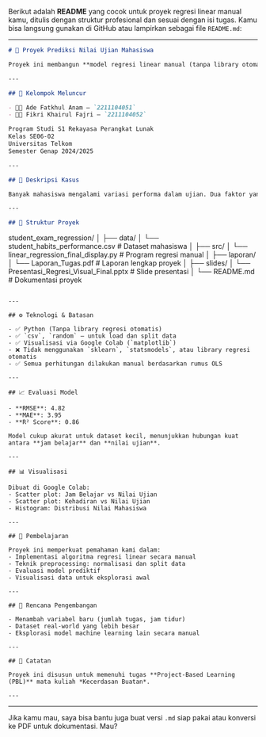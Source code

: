 Berikut adalah **README** yang cocok untuk proyek regresi linear manual kamu, ditulis dengan struktur profesional dan sesuai dengan isi tugas. Kamu bisa langsung gunakan di GitHub atau lampirkan sebagai file `README.md`:

---

```markdown
# 📘 Proyek Prediksi Nilai Ujian Mahasiswa

Proyek ini membangun **model regresi linear manual (tanpa library otomatis)** untuk memprediksi **nilai ujian mahasiswa** berdasarkan **jam belajar per hari** dan **persentase kehadiran**.

---

## 👥 Kelompok Meluncur

- 🧑‍💻 Ade Fatkhul Anam — `2211104051`  
- 🧑‍💻 Fikri Khairul Fajri — `2211104052`

Program Studi S1 Rekayasa Perangkat Lunak  
Kelas SE06-02  
Universitas Telkom  
Semester Genap 2024/2025

---

## 📝 Deskripsi Kasus

Banyak mahasiswa mengalami variasi performa dalam ujian. Dua faktor yang diduga berpengaruh signifikan adalah **jumlah jam belajar per hari** dan **persentase kehadiran di kelas**. Proyek ini bertujuan membangun model sederhana untuk memprediksi nilai ujian berdasarkan kedua variabel tersebut.

---

## 📁 Struktur Proyek

```

student\_exam\_regression/
│
├── data/
│   └── student\_habits\_performance.csv   # Dataset mahasiswa
│
├── src/
│   └── linear\_regression\_final\_display.py   # Program regresi manual
│
├── laporan/
│   └── Laporan\_Tugas.pdf              # Laporan lengkap proyek
│
├── slides/
│   └── Presentasi\_Regresi\_Visual\_Final.pptx # Slide presentasi
│
└── README.md                          # Dokumentasi proyek

```

---

## ⚙️ Teknologi & Batasan

- ✅ Python (Tanpa library regresi otomatis)
- ✅ `csv`, `random` — untuk load dan split data
- ✅ Visualisasi via Google Colab (`matplotlib`)
- ❌ Tidak menggunakan `sklearn`, `statsmodels`, atau library regresi otomatis
- ✅ Semua perhitungan dilakukan manual berdasarkan rumus OLS

---

## 📈 Evaluasi Model

- **RMSE**: 4.82  
- **MAE**: 3.95  
- **R² Score**: 0.86  

Model cukup akurat untuk dataset kecil, menunjukkan hubungan kuat antara **jam belajar** dan **nilai ujian**.

---

## 📊 Visualisasi

Dibuat di Google Colab:
- Scatter plot: Jam Belajar vs Nilai Ujian
- Scatter plot: Kehadiran vs Nilai Ujian
- Histogram: Distribusi Nilai Mahasiswa

---

## 🧠 Pembelajaran

Proyek ini memperkuat pemahaman kami dalam:
- Implementasi algoritma regresi linear secara manual
- Teknik preprocessing: normalisasi dan split data
- Evaluasi model prediktif
- Visualisasi data untuk eksplorasi awal

---

## 🚀 Rencana Pengembangan

- Menambah variabel baru (jumlah tugas, jam tidur)
- Dataset real-world yang lebih besar
- Eksplorasi model machine learning lain secara manual

---

## 📌 Catatan

Proyek ini disusun untuk memenuhi tugas **Project-Based Learning (PBL)** mata kuliah *Kecerdasan Buatan*.

---
```

---

Jika kamu mau, saya bisa bantu juga buat versi `.md` siap pakai atau konversi ke PDF untuk dokumentasi. Mau?
